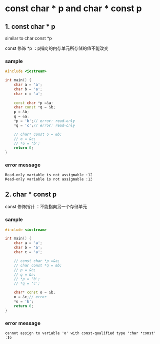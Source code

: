 # const char * p and char * const p

## 1. const char * p

similar to char const *p

const 修饰 *p ：p指向的内存单元所存储的值不能改变

### sample

```cpp
#include <iostream>

int main() {
    char a = 'a';
    char b = 'a';
    char c = 'a';
    
    const char *p =&a;
    char const *q = &b;
    p = &b;
    q = &a;
    *p = 'b';// error: read-only
    *q = 'c';// error: read-only	

    // char* const o = &b;
    // o = &c;
    // *o = 'b';
    return 0;
}

```

### error message

```
Read-only variable is not assignable :12
Read-only variable is not assignable :13
```

## 2. char * const p

const 修饰指针 ：不能指向另一个存储单元

### sample

```cpp
#include <iostream>

int main() {
    char a = 'a';
    char b = 'a';
    char c = 'a';

    // const char *p =&a;
    // char const *q = &b;
    // p = &b;
    // q = &a;
    // *p = 'b';
    // *q = 'c';

    char* const o = &b;
    o = &c;// error
    *o = 'b';
    return 0;
}

```

### error message

```
cannot assign to variable 'o' with const-qualified type 'char *const' :16
```


